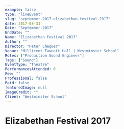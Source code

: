 ```yaml
---
example: false
type: "liveEvent"
slug: "september-2017-elizabethan-festival-2017"
date: 2017-08-31
Date: "September-2017"
EndDate: ""
Name: "Elizabethan Festival 2017"
Author: ""
Director: "Peter Chequer"
Venue: "Millicent Fawcett Hall | Westminster School"
Roles: ["Production Sound Engineer"]
Tags: ["Sound"]
EventType: "Theatre"
PerformancesAttended: 0
Fee: ""
Professional: false
Paid: false
featuredImage: null
ImageCredit: ""
Client: "Westminster School"
---
```


# Elizabethan Festival 2017
